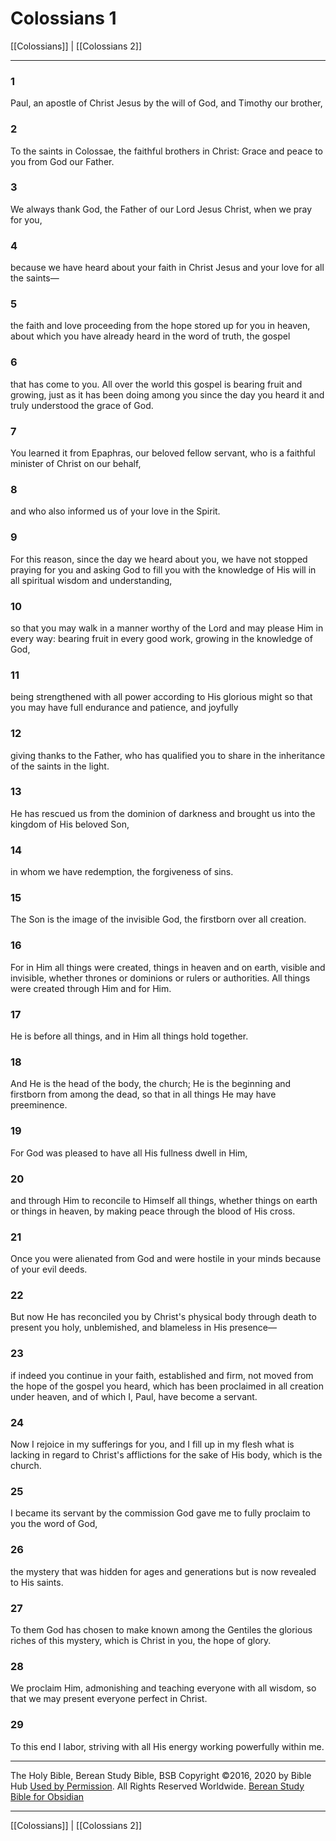 # Colossians 1

[[Colossians]] | [[Colossians 2]]

---

### 1
Paul, an apostle of Christ Jesus by the will of God, and Timothy our brother,

### 2
To the saints in Colossae, the faithful brothers in Christ: Grace and peace to you from God our Father.

### 3
We always thank God, the Father of our Lord Jesus Christ, when we pray for you,

### 4
because we have heard about your faith in Christ Jesus and your love for all the saints—

### 5
the faith and love proceeding from the hope stored up for you in heaven, about which you have already heard in the word of truth, the gospel

### 6
that has come to you. All over the world this gospel is bearing fruit and growing, just as it has been doing among you since the day you heard it and truly understood the grace of God.

### 7
You learned it from Epaphras, our beloved fellow servant, who is a faithful minister of Christ on our behalf,

### 8
and who also informed us of your love in the Spirit.

### 9
For this reason, since the day we heard about you, we have not stopped praying for you and asking God to fill you with the knowledge of His will in all spiritual wisdom and understanding,

### 10
so that you may walk in a manner worthy of the Lord and may please Him in every way: bearing fruit in every good work, growing in the knowledge of God,

### 11
being strengthened with all power according to His glorious might so that you may have full endurance and patience, and joyfully

### 12
giving thanks to the Father, who has qualified you to share in the inheritance of the saints in the light.

### 13
He has rescued us from the dominion of darkness and brought us into the kingdom of His beloved Son,

### 14
in whom we have redemption, the forgiveness of sins.

### 15
The Son is the image of the invisible God, the firstborn over all creation.

### 16
For in Him all things were created, things in heaven and on earth, visible and invisible, whether thrones or dominions or rulers or authorities. All things were created through Him and for Him.

### 17
He is before all things, and in Him all things hold together.

### 18
And He is the head of the body, the church; He is the beginning and firstborn from among the dead, so that in all things He may have preeminence.

### 19
For God was pleased to have all His fullness dwell in Him,

### 20
and through Him to reconcile to Himself all things, whether things on earth or things in heaven, by making peace through the blood of His cross.

### 21
Once you were alienated from God and were hostile in your minds because of your evil deeds.

### 22
But now He has reconciled you by Christ's physical body through death to present you holy, unblemished, and blameless in His presence—

### 23
if indeed you continue in your faith, established and firm, not moved from the hope of the gospel you heard, which has been proclaimed in all creation under heaven, and of which I, Paul, have become a servant.

### 24
Now I rejoice in my sufferings for you, and I fill up in my flesh what is lacking in regard to Christ's afflictions for the sake of His body, which is the church.

### 25
I became its servant by the commission God gave me to fully proclaim to you the word of God,

### 26
the mystery that was hidden for ages and generations but is now revealed to His saints.

### 27
To them God has chosen to make known among the Gentiles the glorious riches of this mystery, which is Christ in you, the hope of glory.

### 28
We proclaim Him, admonishing and teaching everyone with all wisdom, so that we may present everyone perfect in Christ.

### 29
To this end I labor, striving with all His energy working powerfully within me.

---

The Holy Bible, Berean Study Bible, BSB
Copyright ©2016, 2020 by Bible Hub
[Used by Permission](https://berean.bible/terms.htm). All Rights Reserved Worldwide.
[Berean Study Bible for Obsidian](https://github.com/gapmiss/berean-study-bible-for-obsidian)

---

[[Colossians]] | [[Colossians 2]]

